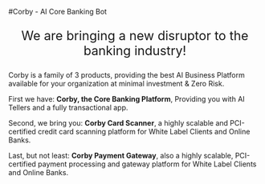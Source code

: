 #Corby - AI Core Banking Bot
<p style="font-size:25px; text-align:center">We are bringing a new disruptor to the banking industry!</p>

Corby is a family of 3 products, providing the best AI Business Platform available for your organization at minimal investment & Zero Risk.

First we have:
**Corby, the Core Banking Platform**,  Providing you with AI Tellers and a fully transactional app.

Second, we bring you:
**Corby Card Scanner**, a highly scalable and PCI-certified credit card scanning platform for White Label Clients and Online Banks.

Last, but not least:
**Corby Payment Gateway**, also a highly scalable,  PCI-certified payment processing and gateway platform for White Label Clients and Online Banks. 
